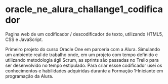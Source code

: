# oracle_ne_alura_challange1_codificador
Pagina web de um codificador / descodificador de texto, utilizando HTML5, CSS e JavaScript.

Primeiro projeto do curso Oracle One em parceria com a Alura.
Simulando um ambiente real de trabalho onde, em um projeto com tempo definido e utilizando metodologia ágil Scrum, as sprints são passadas no Trello para ser desenvolvido no tempo estipulado.
Para criar essse codificador usei os conhecimentos e habilidades adquiridas durante a Formação 1-Iniciante em programação da Alura.
